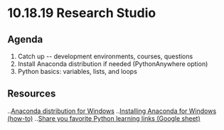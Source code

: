 # 10.18.19 Research Studio


## Agenda


1. Catch up -- development environments, courses, questions
2. Install Anaconda distribution if needed (PythonAnywhere option)
3. Python basics: variables, lists, and loops


## Resources
..[Anaconda distribution for Windows](https://www.anaconda.com/distribution/)
..[Installing Anaconda for Windows (how-to)](https://problemsolvingwithpython.com/01-Orientation/01.03-Installing-Anaconda-on-Windows/)
..[Share you favorite Python learning links (Google sheet)](https://docs.google.com/spreadsheets/d/1iM_XighfuNQrdIOZAbvrVRCoHBHV-DWBAjNiMHoVnuY/edit?usp=sharing)
